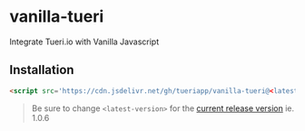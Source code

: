 # vanilla-tueri
Integrate Tueri.io with Vanilla Javascript

## Installation

```html
<script src='https://cdn.jsdelivr.net/gh/tueriapp/vanilla-tueri@<latest-version>/dist/tueri.min.js'></script>
```

> Be sure to change `<latest-version>` for the [current release version](https://github.com/tueri-io/vanilla-tueri/releases) ie. 1.0.6

